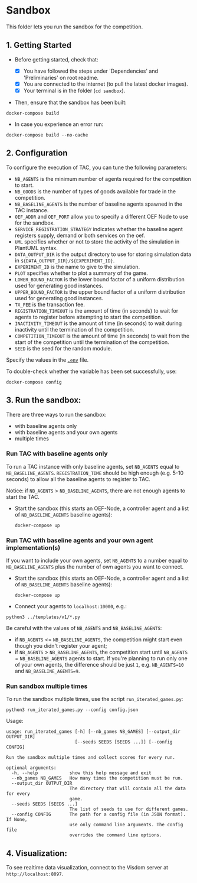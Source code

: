 # Sandbox

This folder lets you run the sandbox for the competition.

## 1. Getting Started

- Before getting started, check that:

  - [x] You have followed the steps under 'Dependencies' and 'Preliminaries' on root readme.
  - [x] You are connected to the internet (to pull the latest docker images).
  - [x] Your terminal is in the folder (`cd sandbox`).

- Then, ensure that the sandbox has been built:

```
docker-compose build
```

- In case you experience an error run:

```
docker-compose build --no-cache
```

## 2. Configuration

To configure the execution of TAC, you can tune the following parameters:
- `NB_AGENTS` is the minimum number of agents required for the competition to start.
- `NB_GOODS` is the number of types of goods available for trade in the competition.
- `NB_BASELINE_AGENTS` is the number of baseline agents spawned in the TAC instance. 
- `OEF_ADDR` and `OEF_PORT` allow you to specify a different OEF Node to use for the sandbox. 
- `SERVICE_REGISTRATION_STRATEGY` indicates whether the baseline agent registers supply, demand or both services on the oef.
- `UML` specifies whether or not to store the activity of the simulation in PlantUML syntax.
- `DATA_OUTPUT_DIR` is the output directory to use for storing simulation data in `${DATA_OUTPUT_DIR}/${EXPERIMENT_ID}`.
- `EXPERIMENT_ID` is the name to give to the simulation.
- `PLOT` specifies whether to plot a summary of the game.
- `LOWER_BOUND_FACTOR` is the lower bound factor of a uniform distribution used for generating good instances.
- `UPPER_BOUND_FACTOR` is the upper bound factor of a uniform distribution used for generating good instances.
- `TX_FEE` is the transaction fee.
- `REGISTRATION_TIMEOUT` is the amount of time (in seconds) to wait for agents to register before attempting to start the competition.
- `INACTIVITY_TIMEOUT` is the amount of time (in seconds) to wait during inactivity until the termination of the competition.
- `COMPETITION_TIMEOUT` is the amount of time (in seconds) to wait from the start of the competition until the termination of the competition.
- `SEED` is the seed for the random module.


Specify the values in the [`.env`](.env) file.

To double-check whether the variable has been set successfully, use:

    docker-compose config

## 3. Run the sandbox:

There are three ways to run the sandbox:
- with baseline agents only
- with baseline agents and your own agents
- multiple times

### Run TAC with baseline agents only

To run a TAC instance with only baseline agents, set `NB_AGENTS` equal to `NB_BASELINE_AGENTS`.
`REGISTRATION_TIME` should be high enough (e.g. 5-10 seconds) to allow all the baseline agents to register to TAC.
    
Notice: if `NB_AGENTS` > `NB_BASELINE_AGENTS`, there are not enough agents to start the TAC.

- Start the sandbox (this starts an OEF-Node, a controller agent and a list of `NB_BASELINE_AGENTS` baseline agents):

      docker-compose up

### Run TAC with baseline agents and your own agent implementation(s)

If you want to include your own agents, set `NB_AGENTS` to a number equal to `NB_BASELINE_AGENTS` plus the number of own agents you want to connect.  

- Start the sandbox (this starts an OEF-Node, a controller agent and a list of `NB_BASELINE_AGENTS` baseline agents):

      docker-compose up
      
- Connect your agents to `localhost:10000`, e.g.:
```
python3 ../templates/v1/*.py
```

Be careful with the values of `NB_AGENTS` and `NB_BASELINE_AGENTS`:
- if `NB_AGENTS` <= `NB_BASELINE_AGENTS`, the competition might start even though you didn't register your agent;
- if  `NB_AGENTS` > `NB_BASELINE_AGENTS`, the competition start until `NB_AGENTS` = `NB_BASELINE_AGENTS` agents to start. If you're planning to run only one of your own agents, the difference should be just `1`, e.g. `NB_AGENTS=10` and `NB_BASELINE_AGENTS=9`. 

### Run sandbox multiple times

To run the sandbox multiple times, use the script `run_iterated_games.py`:

    python3 run_iterated_games.py --config config.json

Usage:
```
usage: run_iterated_games [-h] [--nb_games NB_GAMES] [--output_dir OUTPUT_DIR]
                          [--seeds SEEDS [SEEDS ...]] [--config CONFIG]

Run the sandbox multiple times and collect scores for every run.

optional arguments:
  -h, --help            show this help message and exit
  --nb_games NB_GAMES   How many times the competition must be run.
  --output_dir OUTPUT_DIR
                        The directory that will contain all the data for every
                        game.
  --seeds SEEDS [SEEDS ...]
                        The list of seeds to use for different games.
  --config CONFIG       The path for a config file (in JSON format). If None,
                        use only command line arguments. The config file
                        overrides the command line options.
```

## 4. Visualization:

To see realtime data visualization, connect to the Visdom server at `http://localhost:8097`.
